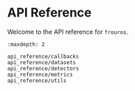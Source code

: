 # API Reference

Welcome to the API reference for `frouros`.

```{toctree}
:maxdepth: 2

api_reference/callbacks
api_reference/datasets
api_reference/detectors
api_reference/metrics
api_reference/utils
```
